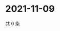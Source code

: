 # 2021-11-09

共 0 条

<!-- BEGIN WEIBO -->
<!-- 最后更新时间 Tue Nov 09 2021 16:13:51 GMT+0800 (China Standard Time) -->

<!-- END WEIBO -->
